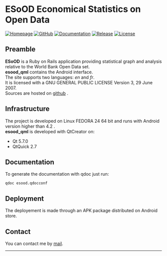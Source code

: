 # ESoOD  Economical Statistics on Open Data  

[![Homepage](http://img.shields.io/badge/home-ESoOD-blue.svg)](https://bege.hd.free.fr)
[![GitHub](http://img.shields.io/badge/github-ESoOD-yellow.svg)](https://github.com/BeGe78/esood_qml)
[![Documentation](http://img.shields.io/badge/docs-yard-green.svg)](tree/master/doc/html/index.html)
[![Release](http://img.shields.io/badge/releases-ESoOD-orange.svg)](http://github.com/BeGe78/esood_qml/releases)
[![License](http://img.shields.io/badge/license-GNU-red.svg)](https://bege.hd.free.fr/docs/file.LICENSE.html)

## Preamble
**ESoOD** is a Ruby on Rails application providing statistical graph and analysis relative to the World Bank Open Data set.  
**esood_qml** contains the Android interface.  
The site supports two languages: *en* and *fr*.  
It is licensed with a GNU GENERAL PUBLIC LICENSE Version 3, 29 June 2007.  
Sources are hosted on [github](https://github.com/BeGe78/esood_qml) .  
## Infrastructure
The project is developed on Linux FEDORA 24 64 bit and runs with Android version higher than 4.2 .  
**esood_qml** is developed with QtCreator on:  
- Qt  5.7.0  
- QtQuick 2.7  

## Documentation
To generate the documentation with qdoc just run:  

    qdoc esood.qdocconf  

## Deployment
The deployement is made through an APK package distributed on Android store.  
## Contact
You can contact me by [mail](mailto:bgardin@gmail.com).  

-----------------

